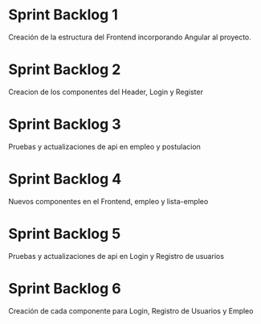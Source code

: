 # Sprint Backlog 1 
Creación de la estructura del Frontend incorporando Angular al proyecto.

# Sprint Backlog 2
Creacion de los componentes del Header, Login y Register

# Sprint Backlog 3
Pruebas y actualizaciones de api en empleo y postulacion

# Sprint Backlog 4
Nuevos componentes en el Frontend, empleo y lista-empleo

# Sprint Backlog 5
Pruebas y actualizaciones de api en Login y Registro de usuarios

# Sprint Backlog 6
Creación de cada componente para Login, Registro de Usuarios y Empleo